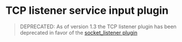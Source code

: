 # TCP listener service input plugin

> DEPRECATED: As of version 1.3 the TCP listener plugin has been deprecated in favor of the
> [socket_listener plugin](https://github.com/negbie/telegraf/tree/master/plugins/inputs/socket_listener)
